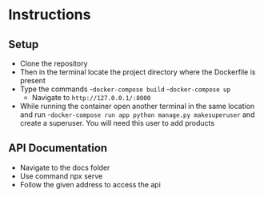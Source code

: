 # Instructions

Setup
---------


* Clone the repository
* Then in the terminal locate the project directory where the Dockerfile is present
* Type the commands 
    -```docker-compose build```
    -```docker-compose up```
    - Navigate to ```http://127.0.0.1/:8000```
* While running the container open another terminal in the same location and run
    -```docker-compose run app python manage.py makesuperuser``` and create a superuser. You will need this user to add products

API Documentation
---------

* Navigate to the docs folder
* Use command npx serve
* Follow the given address to access the api
